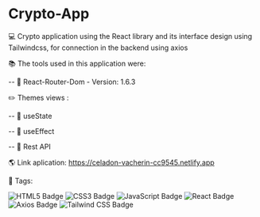 # Crypto-App
:computer: Crypto application using the React library and its interface design using Tailwindcss, for connection in the backend using axios

:books: The tools used in this application were:

  -- :large_orange_diamond: React-Router-Dom - Version: 1.6.3 

:pencil2: Themes views : 

  -- :large_blue_diamond: useState
  
  -- :large_blue_diamond: useEffect
  
  -- :large_blue_diamond: Rest API

:earth_americas: Link aplication: https://celadon-vacherin-cc9545.netlify.app

:hammer: Tags:

![HTML5 Badge](https://img.shields.io/badge/HTML5-E34F26?logo=html5&logoColor=fff&style=for-the-badge)
![CSS3 Badge](https://img.shields.io/badge/CSS3-1572B6?logo=css3&logoColor=fff&style=for-the-badge)
![JavaScript Badge](https://img.shields.io/badge/JavaScript-F7DF1E?logo=javascript&logoColor=000&style=for-the-badge)
![React Badge](https://img.shields.io/badge/React-61DAFB?logo=react&logoColor=000&style=for-the-badge)
![Axios Badge](https://img.shields.io/badge/Axios-5A29E4?logo=axios&logoColor=fff&style=for-the-badge)
![Tailwind CSS Badge](https://img.shields.io/badge/Tailwind%20CSS-06B6D4?logo=tailwindcss&logoColor=fff&style=for-the-badge)
